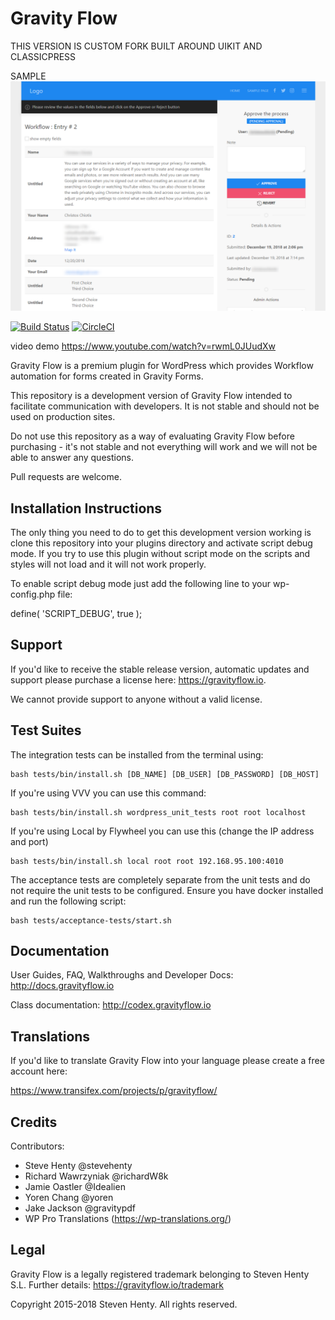 Gravity Flow
==============================

THIS VERSION IS CUSTOM FORK BUILT AROUND UIKIT AND CLASSICPRESS

SAMPLE
![alt text](https://github.com/chiotis/gravityflow-ena/raw/master/screenshot-01.png "Screenshot 1")

[![Build Status](https://travis-ci.org/gravityflow/gravityflow.svg?branch=master)](https://travis-ci.org/gravityflow/gravityflow)  [![CircleCI](https://circleci.com/gh/gravityflow/gravityflow.svg?style=svg)](https://circleci.com/gh/gravityflow/gravityflow)

video demo
https://www.youtube.com/watch?v=rwmL0JUudXw

Gravity Flow is a premium plugin for WordPress which provides Workflow automation for forms created in Gravity Forms.

This repository is a development version of Gravity Flow intended to facilitate communication with developers. It is not stable and should not be used on production sites.

Do not use this repository as a way of evaluating Gravity Flow before purchasing - it's not stable and not everything will work and we will not be able to answer any questions.

Pull requests are welcome.

## Installation Instructions
The only thing you need to do to get this development version working is clone this repository into your plugins directory and activate script debug mode. If you try to use this plugin without script mode on the scripts and styles will not load and it will not work properly.

To enable script debug mode just add the following line to your wp-config.php file:

define( 'SCRIPT_DEBUG', true );

## Support
If you'd like to receive the stable release version, automatic updates and support please purchase a license here: https://gravityflow.io. 

We cannot provide support to anyone without a valid license.

## Test Suites

The integration tests can be installed from the terminal using:

    bash tests/bin/install.sh [DB_NAME] [DB_USER] [DB_PASSWORD] [DB_HOST]


If you're using VVV you can use this command:

	bash tests/bin/install.sh wordpress_unit_tests root root localhost

If you're using Local by Flywheel you can use this (change the IP address and port)

    bash tests/bin/install.sh local root root 192.168.95.100:4010

The acceptance tests are completely separate from the unit tests and do not require the unit tests to be configured. Ensure you have docker installed and run the following script:
 
    bash tests/acceptance-tests/start.sh


## Documentation
User Guides, FAQ, Walkthroughs and Developer Docs: http://docs.gravityflow.io

Class documentation: http://codex.gravityflow.io

## Translations
If you'd like to translate Gravity Flow into your language please create a free account here:

https://www.transifex.com/projects/p/gravityflow/

## Credits
Contributors:

* Steve Henty @stevehenty
* Richard Wawrzyniak @richardW8k
* Jamie Oastler @Idealien
* Yoren Chang @yoren
* Jake Jackson @gravitypdf
* WP Pro Translations (https://wp-translations.org/)

## Legal
Gravity Flow is a legally registered trademark belonging to Steven Henty S.L. Further details: https://gravityflow.io/trademark

Copyright 2015-2018 Steven Henty. All rights reserved.


